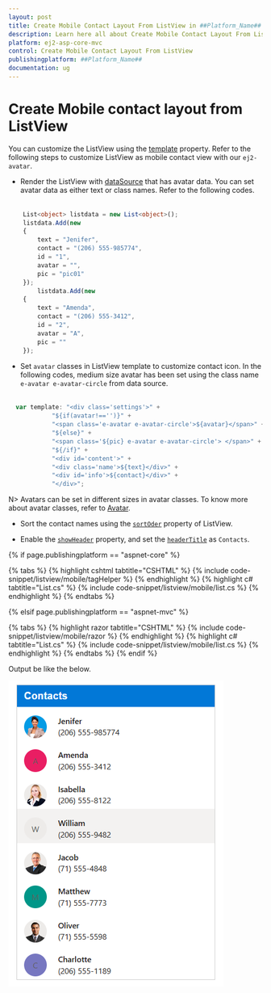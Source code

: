 ```yaml
---
layout: post
title: Create Mobile Contact Layout From ListView in ##Platform_Name## ListView Control | Syncfusion
description: Learn here all about Create Mobile Contact Layout From ListView in Syncfusion ##Platform_Name## ListView control of syncfusion and more.
platform: ej2-asp-core-mvc
control: Create Mobile Contact Layout From ListView
publishingplatform: ##Platform_Name##
documentation: ug
---
```


# Create Mobile contact layout from ListView

You can customize the ListView using the [template](https://ej2.syncfusion.com/documentation/api/list-view/#template) property. Refer to the following steps to customize ListView as mobile contact view with our `ej2-avatar`.

* Render the ListView with [dataSource](https://ej2.syncfusion.com/documentation/api/list-view/#datasource) that has avatar data. You can set avatar data as either text or class names. Refer to the following codes.

```typescript

    List<object> listdata = new List<object>();
    listdata.Add(new
    {
        text = "Jenifer",
        contact = "(206) 555-985774",
        id = "1",
        avatar = "",
        pic = "pic01"
    });
        listdata.Add(new
    {
        text = "Amenda",
        contact = "(206) 555-3412",
        id = "2",
        avatar = "A",
        pic = ""
    });

```

* Set `avatar` classes in ListView template to customize contact icon. In the following codes, medium size avatar has been set using the class name `e-avatar e-avatar-circle` from data source.

```typescript

  var template: "<div class='settings'>" +
            "${if(avatar!=='')}" +
            "<span class='e-avatar e-avatar-circle'>${avatar}</span>" +
            "${else}" +
            "<span class='${pic} e-avatar e-avatar-circle'> </span>" +
            "${/if}" +
            "<div id='content'>" +
            "<div class='name'>${text}</div>" +
            "<div id='info'>${contact}</div>" +
            "</div>";

```

N> Avatars can be set in different sizes in avatar classes. To know more about avatar classes, refer to [Avatar](https://ej2.syncfusion.com/demos/#/material/avatar/default).

* Sort the contact names using the [`sortOder`](https://ej2.syncfusion.com/documentation/api/list-view/#sortorder) property of ListView.

* Enable the [`showHeader`](https://ej2.syncfusion.com/documentation/api/list-view/#showheader) property, and set the [`headerTitle`](https://ej2.syncfusion.com/documentation/api/list-view/#headertitle) as `Contacts`.

{% if page.publishingplatform == "aspnet-core" %}

{% tabs %}
{% highlight cshtml tabtitle="CSHTML" %}
{% include code-snippet/listview/mobile/tagHelper %}
{% endhighlight %}
{% highlight c# tabtitle="List.cs" %}
{% include code-snippet/listview/mobile/list.cs %}
{% endhighlight %}
{% endtabs %}

{% elsif page.publishingplatform == "aspnet-mvc" %}

{% tabs %}
{% highlight razor tabtitle="CSHTML" %}
{% include code-snippet/listview/mobile/razor %}
{% endhighlight %}
{% highlight c# tabtitle="List.cs" %}
{% include code-snippet/listview/mobile/list.cs %}
{% endhighlight %}
{% endtabs %}
{% endif %}

Output be like the below.

![ListView - Mobile contect layout](../images/mobile-contact.png)